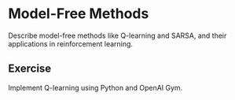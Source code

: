 # Model-Free Methods

Describe model-free methods like Q-learning and SARSA, and their applications in reinforcement learning.

## Exercise

Implement Q-learning using Python and OpenAI Gym.
